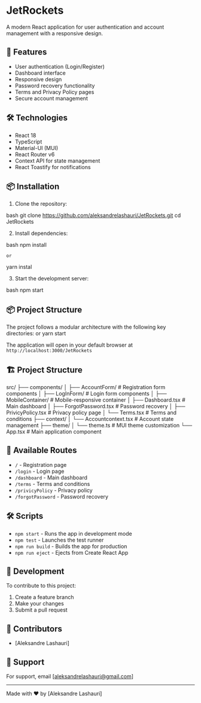# JetRockets

A modern React application for user authentication and account management with a responsive design.

## 🚀 Features

- User authentication (Login/Register)
- Dashboard interface
- Responsive design 
- Password recovery functionality
- Terms and Privacy Policy pages
- Secure account management

## 🛠️ Technologies

- React 18
- TypeScript
- Material-UI (MUI)
- React Router v6
- Context API for state management
- React Toastify for notifications

## 📦 Installation

1. Clone the repository:

bash
git clone https://github.com/aleksandrelashauri/JetRockets.git
cd JetRockets



2. Install dependencies:

bash
npm install

    or
yarn instal

3. Start the development server:

bash
npm start


## 📦 Project Structure

The project follows a modular architecture with the following key directories:
or
yarn start

The application will open in your default browser at `http://localhost:3000/JetRockets`

## 🏗️ Project Structure
src/
├── components/
│ ├── AccountForm/ # Registration form components
│ ├── LogInForm/ # Login form components
│ ├── MobileContainer/ # Mobile-responsive container
│ ├── Dashboard.tsx # Main dashboard
│ ├── ForgotPassword.tsx # Password recovery
│ ├── PrivicyPolicy.tsx # Privacy policy page
│ └── Terms.tsx # Terms and conditions
├── context/
│ └── Accountcontext.tsx # Account state management
├── theme/
│ └── theme.ts # MUI theme customization
└── App.tsx # Main application component

## 📱 Available Routes

- `/` - Registration page
- `/login` - Login page
- `/dashboard` - Main dashboard
- `/terms` - Terms and conditions
- `/privicyPolicy` - Privacy policy
- `/forgotPassword` - Password recovery

## 🛠️ Scripts

- `npm start` - Runs the app in development mode
- `npm test` - Launches the test runner
- `npm run build` - Builds the app for production
- `npm run eject` - Ejects from Create React App

## 🔧 Development

To contribute to this project:

1. Create a feature branch
2. Make your changes
3. Submit a pull request

## 👥 Contributors

- [Aleksandre Lashauri]

## 🤝 Support

For support, email [aleksandrelashauri@gmail.com]

---

Made with ❤️ by [Aleksandre Lashauri]